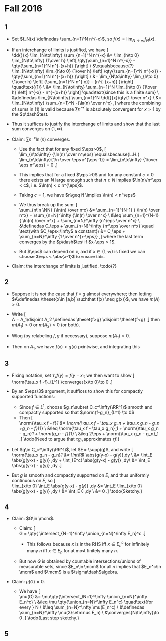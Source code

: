 # Fall 2016

## 1

- Set $f_N(x) \definedas \sum_{n=1}^N n^{-x}$, so $f(x) = \lim_{N\to\infty} f_N(x)$.
- If an interchange of limits is justified, we have
\[  
\dd{}{x} \lim_{N\to\infty} \sum_{n=1}^N n^{-x}
&= \lim_{h\to 0} \lim_{N\to\infty} {1\over h} \left[ \qty{\sum_{n=1}^N n^{-x}} - \qty{\sum_{n=1}^N n^{-(x+h)} }\right] \\
&\equalsbecause{?} \lim_{N\to\infty} \lim_{h\to 0} {1\over h} \left[ \qty{\sum_{n=1}^N n^{-x}} - \qty{\sum_{n=1}^N n^{-(x+h)} }\right] \\
&= \lim_{N\to\infty} \lim_{h\to 0} {1\over h} \left[ {\sum_{n=1}^N n^{-x}} - {n^{-(x+h)} }\right] \quad\text{(1)} \\
&= \lim_{N\to\infty} \sum_{n=1}^N \lim_{h\to 0} {1\over h} \left[ n^{-x} - n^{-(x+h)} \right] \quad\text{since this is a finite sum} \\
&\definedas \lim_{N\to\infty} \sum_{n=1}^N \dd{}{x}\qty{1 \over n^x} \\ 
&= \lim_{N\to\infty} \sum_{n=1}^N -{\ln(n) \over n^x}
,\]
  where the combining of sums in (1) is valid because $\sum n^{-x}$ is absolutely convergent for $x>1$ by the $p\dash$test.

- Thus it suffices to justify the interchange of limits and show that the last sum converges on $(1, \infty)$.

- Claim: $\sum n^{-x}\ln(n)$ converges.
  - Use the fact that for any fixed $\eps>0$,
  \[  
  \lim_{n\to\infty} {\ln(n) \over n^\eps} 
  \equalsbecause{L.H.} \lim_{n\to\infty}{1/n \over \eps n^{\eps-1}} 
  = \lim_{n\to\infty} {1\over \eps n^\eps} = 0
  ,\]
  - This implies that for a fixed $\eps >0$ and for any constant $c>0$ there exists an $N$ large enough such that $n\geq N$ implies $\ln(n)/n^\eps < c$, i.e. $\ln(n) < c n^{\eps}$.
  - Taking $c=1$, we have $n\geq N \implies \ln(n) < n^\eps$
  - We thus break up the sum:
  \[  
  \sum_{n\in \NN} {\ln(n) \over n^x} 
  &= \sum_{n=1}^{N-1} { \ln(n) \over n^x} + \sum_{n=N}^\infty {\ln(n) \over n^x} \\
  &\leq \sum_{n=1}^{N-1} { \ln(n) \over n^x} + \sum_{n=N}^\infty {n^\eps \over n^x} \\
  &\definedas C_\eps + \sum_{n=N}^\infty {n^\eps \over n^x} \quad \text{with $C_\eps<\infty$ a constant}\\
  &= C_\eps + \sum_{n=N}^\infty {1 \over n^{x-\eps}}
  ,\]
  where the last term converges by the $p\dash$test if $x-\eps > 1$.

  - But $\eps$ can depend on $x$, and if $x\in (1, \infty)$ is fixed we can choose $\eps < \abs{x-1}$ to ensure this. 


- Claim: the interchange of limits is justified.
\todo{?}



## 2


- Suppose it is *not* the case that $f=g$ almost everywhere; then letting $A\definedas \theset{x\in [a,b] \suchthat f(x) \neq g(x)}$, we have $m(A) > 0$.
- Write 
\[  
A = A_1\disjoint A_2 \definedas \theset{f>g} \disjoint \theset{f<g}
,\]
  then $m(A_1) > 0$ or $m(A_2) > 0$ (or both).

- Wlog (by relabeling $f, g$ if necessary), suppose $m(A_1) > 0$.

- Then on $A_1$, we have $f(x)>g(x)$ pointwise, and integrating this


## 3

- Fixing notation, set $\tau_x f(y) = f(y-x)$; we then want to show
\[  
\norm{\tau_x f -f}_{L^1} \converges{x\to 0}\to 0
.\]
- By an $\eps/3$ argument, it suffices to show this for compactly supported functions:
  - Since $f\in L^1$, choose $g_n\subset C_c^\infty(\RR^1)$ smooth and compactly supported so that $\norm{f-g_n}_{L^1} \to 0$
  - Then
  \[  
  \norm{\tau_x f - f}_1 
  &= \norm{\tau_x f - \tau_x g_n + \tau_x g_n - g_n +g_n - f}_{1} \\
  &\leq \norm{\tau_x f - \tau_x g_n}_1 + \norm{\tau_x g_n - g_n}_1 + \norm{g_n - f}_{1} \\
  &\leq 2\eps + \norm{\tau_x g_n - g_n}_1
  .\]
  \todo{Need to argue that $\tau g_n$ approximates $\tau f$.}

- Let $g\in C_c^\infty(\RR^1)$, let $E = \supp(g)$, and write
\[  
\norm{\tau_x g_n - g_n}_1 
&= \int_\RR \abs{g(y-x) - g(y)}\,dy \\
&= \int_E \abs{g(y-x) - g(y)} \,dy + \int_{E^c} \abs{g(y-x) - g(y)} \,dy\\
&= \int_E \abs{g(y-x) - g(y)} \,dy 
.\]

- But $g$ is smooth and compactly supported on $E$, and thus uniformly continuous on $E$, so
\[  
\lim_{x\to 0} \int_E \abs{g(y-x) - g(y)} \,dy 
&= \int_E \lim_{x\to 0} \abs{g(y-x) - g(y)} \,dy \\
&= \int_E 0 \,dy \\
&= 0
.\]
\todo{Sketchy.}

## 4

- Claim: $G\in \mcm$.
  - Claim:
  \[  
  G = \qty{ \intersect_{N=1}^\infty \union_{n=N}^\infty E_n}^c
  .\]

    - This follows because $x$ is in the RHS iff $x\in E_n^c$ for infinitely many $n$ iff $x\in E_n$ for at most finitely many $n$.

  - But now $G$ is obtained by countable intersections/unions of measurable sets, since $E_n\in \mcm$ for all $n$ implies that $E_n^c\in \mcm$ and $\mcm$ is a $\sigma\dash$algebra.

- Claim: $\mu(G) = 0$.

  - We have
  \[  
  \mu(G)
  &= \mu\qty{\intersect_{N=1}^\infty \union_{n=N}^\infty E_n^c} \\
  &\leq \mu \qty{\union_{n=N}^\infty E_n^c} \quad\text{for every } N \\
  &\leq \sum_{n=N}^\infty \mu(E_n^c) \\
  &\definedas \sum_{n=N}^\infty \mu(X\setminus E_n) \\
  &\converges{N\to\infty}\to 0
  .\]
  \todo{Last step sketchy.}

## 5


  
